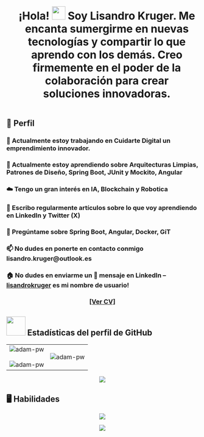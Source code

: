 <div id="user-content-toc">
  <ul align="center">
    <summary><h1 style="display: inline-block">¡Hola! <img src="https://media.giphy.com/media/hvRJCLFzcasrR4ia7z/giphy.gif" width="35"> Soy Lisandro Kruger. Me encanta sumergirme en         nuevas tecnologías y compartir lo que aprendo con los demás. Creo firmemente en el poder de la colaboración para crear soluciones innovadoras.</h1></summary>
  </ul>
</div>

<h2>🎯 Perfil</h2>
<h3>🔭 Actualmente estoy trabajando en Cuidarte Digital un emprendimiento innovador.</h3>
<h3>🌱 Actualmente estoy aprendiendo sobre Arquitecturas Limpias, Patrones de Diseño, Spring Boot, JUnit y Mockito, Angular</h3>
<h3>☁️ Tengo un gran interés en IA, Blockchain y Robotica</h3>
<h3>📝 Escribo regularmente artículos sobre lo que voy aprendiendo en LinkedIn y Twitter (X)</h3>
<h3>💬 Pregúntame sobre Spring Boot, Angular, Docker, GiT</h3>
<h3>📫 No dudes en ponerte en contacto conmigo lisandro.kruger@outlook.es</h3>
<h3>🏠 No dudes en enviarme un 👋 mensaje en LinkedIn – <a type="button" href="https://www.linkedin.com/in/lisandrokruger/" target="_blank">lisandrokruger</a> es mi nombre de usuario!</h3>

<div align="center">
<h3><a type="button" href="https://drive.google.com/drive/folders/1fldXyxuRYOM8Wn32w8X9BTVXc7TzPSYU?usp=sharing" target="_blank">[Ver CV]</a></h3>
</div>

<div>
  <h2> <img src = "https://github.com/7oSkaaa/7oSkaaa/blob/main/Images/Statistics.gif?raw=true" width = 50px> Estadísticas del perfil de GitHub </h2>
    <p align="center">
    <table align="center">
    <tr border="none">
    <td width="50%" align="center">
    <img align="center" src="https://github-readme-stats.vercel.app/api?username=lisandroEkruger&show_icons=true&locale=en&bg_color=0d1117&text_color=ffffff&repo=convoychat"
    alt="adam-pw" />
    <br></br>
    <img align="center" src="https://github-readme-streak-stats.herokuapp.com/?user=lisandroEkruger&theme=dark&background=0d1117&date_format=M%20j%5B%2C%20Y%5D" alt="adam-pw" /> 
    </td>
    <td width="50%" align="center">
    <img align="center"
    src="https://github-readme-stats.vercel.app/api/top-langs?username=lisandroEkruger&show_icons=true&locale=en&bg_color=0d1117&text_color=ffffff&layout=compact"
    alt="adam-pw" 
    bg_color=#808080/>
    </td>
    </tr>
    </table>
    <div align=center>
    <a href="https://github.com/ryo-ma/github-profile-trophy" title="Go to Source">
    <img src="https://github-profile-trophy.vercel.app/?username=lisandroEkruger&theme=juicyfresh&no-bg=true" />
    </a>
    </div>
  </p>  
</div>

<div>
  <h2>🖥️ Habilidades </h2>
  <p align="center">
    <a href="https://skillicons.dev">
      <img src="https://skillicons.dev/icons?i=java,hibernate,spring,kafka,docker,github,gitlab,mysql,postgres,postman,idea,eclipse" />
    </a>
  </p>
  <p align="center">
    <a href="https://skillicons.dev">
      <img src="https://skillicons.dev/icons?i=html,css,sass,js,ts,nodejs,react,angular,jquery,vite,bootstrap,materialui,tailwind,mongodb,vscode" />
    </a>
  </p>
</div>
